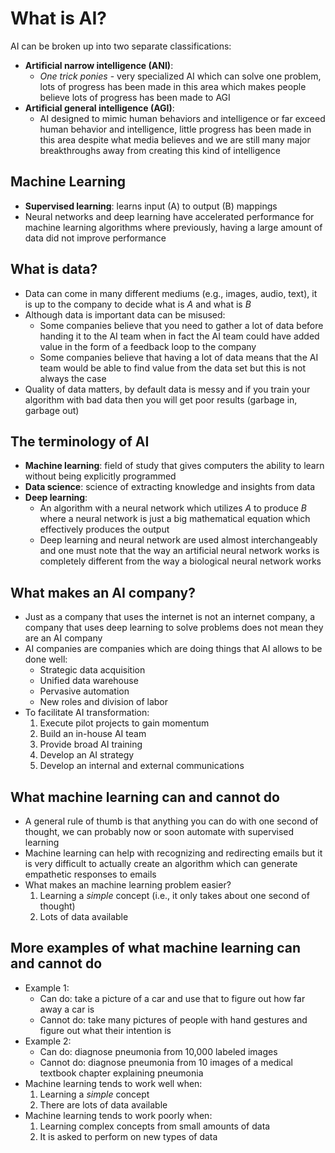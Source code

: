 # What is AI?

AI can be broken up into two separate classifications:

- **Artificial narrow intelligence (ANI)**:
  - _One trick ponies_ - very specialized AI which can solve one problem, lots of progress has been made in this area which makes people believe lots of progress has been made to AGI
- **Artificial general intelligence (AGI)**:
  - AI designed to mimic human behaviors and intelligence or far exceed human behavior and intelligence, little progress has been made in this area despite what media believes and we are still many major breakthroughs away from creating this kind of intelligence

## Machine Learning

- **Supervised learning**: learns input (A) to output (B) mappings
- Neural networks and deep learning have accelerated performance for machine learning algorithms where previously, having a large amount of data did not improve performance

## What is data?

- Data can come in many different mediums (e.g., images, audio, text), it is up to the company to decide what is _A_ and what is _B_
- Although data is important data can be misused:
  - Some companies believe that you need to gather a lot of data before handing it to the AI team when in fact the AI team could have added value in the form of a feedback loop to the company
  - Some companies believe that having a lot of data means that the AI team would be able to find value from the data set but this is not always the case
- Quality of data matters, by default data is messy and if you train your algorithm with bad data then you will get poor results (garbage in, garbage out)

## The terminology of AI

- **Machine learning**: field of study that gives computers the ability to learn without being explicitly programmed
- **Data science**: science of extracting knowledge and insights from data
- **Deep learning**:
  - An algorithm with a neural network which utilizes _A_ to produce _B_ where a neural network is just a big mathematical equation which effectively produces the output
  - Deep learning and neural network are used almost interchangeably and one must note that the way an artificial neural network works is completely different from the way a biological neural network works

## What makes an AI company?

- Just as a company that uses the internet is not an internet company, a company that uses deep learning to solve problems does not mean they are an AI company
- AI companies are companies which are doing things that AI allows to be done well:
  - Strategic data acquisition
  - Unified data warehouse
  - Pervasive automation
  - New roles and division of labor
- To facilitate AI transformation:
  1. Execute pilot projects to gain momentum
  2. Build an in-house AI team
  3. Provide broad AI training
  4. Develop an AI strategy
  5. Develop an internal and external communications

## What machine learning can and cannot do

- A general rule of thumb is that anything you can do with one second of thought, we can probably now or soon automate with supervised learning
- Machine learning can help with recognizing and redirecting emails but it is very difficult to actually create an algorithm which can generate empathetic responses to emails
- What makes an machine learning problem easier?
  1. Learning a _simple_ concept (i.e., it only takes about one second of thought)
  2. Lots of data available

## More examples of what machine learning can and cannot do

- Example 1:
  - Can do: take a picture of a car and use that to figure out how far away a car is
  - Cannot do: take many pictures of people with hand gestures and figure out what their intention is
- Example 2:
  - Can do: diagnose pneumonia from 10,000 labeled images
  - Cannot do: diagnose pneumonia from 10 images of a medical textbook chapter explaining pneumonia
- Machine learning tends to work well when:
  1. Learning a _simple_ concept
  2. There are lots of data available
- Machine learning tends to work poorly when:
  1. Learning complex concepts from small amounts of data
  2. It is asked to perform on new types of data
